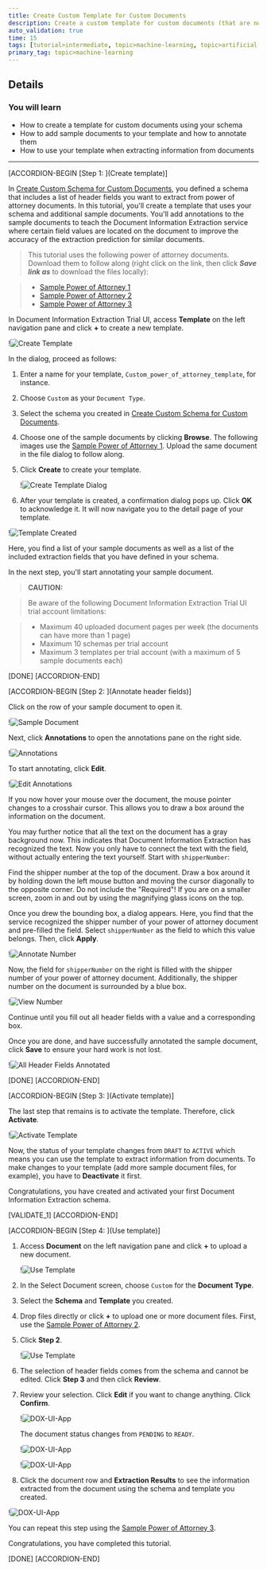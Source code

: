 ```yaml
---
title: Create Custom Template for Custom Documents
description: Create a custom template for custom documents (that are not supported out of the box) to extract information from similar documents using the Document Information Extraction service.
auto_validation: true
time: 15
tags: [tutorial>intermediate, topic>machine-learning, topic>artificial-intelligence, topic>cloud, topic>user-interface, software-product>sap-business-technology-platform, software-product>sap-ai-business-services, software-product>document-information-extraction]
primary_tag: topic>machine-learning
---
```


## Details
### You will learn
  - How to create a template for custom documents using your schema
  - How to add sample documents to your template and how to annotate them
  - How to use your template when extracting information from documents

---

[ACCORDION-BEGIN [Step 1: ](Create template)]

In [Create Custom Schema for Custom Documents](cp-aibus-dox-ui-schema-custom), you defined a schema that includes a list of header fields you want to extract from power of attorney documents. In this tutorial, you'll create a template that uses your schema and additional sample documents. You'll add annotations to the sample documents to teach the Document Information Extraction service where certain field values are located on the document to improve the accuracy of the extraction prediction for similar documents.

>This tutorial uses the following power of attorney documents. Download them to follow along (right click on the link, then click ***Save link as*** to download the files locally):

> - [Sample Power of Attorney 1](https://github.com/SAPDocuments/Tutorials/raw/master/tutorials/cp-aibus-dox-ui-template-custom/data/sample-power_of_attorney-1.pdf)
> - [Sample Power of Attorney 2](https://github.com/SAPDocuments/Tutorials/raw/master/tutorials/cp-aibus-dox-ui-template-custom/data/sample-power_of_attorney-2.pdf)
> - [Sample Power of Attorney 3](https://github.com/SAPDocuments/Tutorials/raw/master/tutorials/cp-aibus-dox-ui-template-custom/data/sample-power_of_attorney-3.pdf)

In Document Information Extraction Trial UI, access **Template** on the left navigation pane and click **+** to create a new template.

!![Create Template](png-files/access-template.png)

In the dialog, proceed as follows:

1. Enter a name for your template, `Custom_power_of_attorney_template`, for instance.

2. Choose `Custom` as your `Document Type`.

3. Select the schema you created in [Create Custom Schema for Custom Documents](cp-aibus-dox-ui-schema-custom).

4. Choose one of the sample documents by clicking **Browse**. The following images use the [Sample Power of Attorney 1](https://github.com/SAPDocuments/Tutorials/raw/master/tutorials/cp-aibus-dox-ui-template-custom/data/sample-power_of_attorney-1.pdf). Upload the same document in the file dialog to follow along.

5. Click **Create** to create your template.

    !![Create Template Dialog](png-files/create-template.png)

6. After your template is created, a confirmation dialog pops up. Click **OK** to acknowledge it. It will now navigate you to the detail page of your template.

!![Template Created](png-files/template-created-dialog.png)

Here, you find a list of your sample documents as well as a list of the included extraction fields that you have defined in your schema.

In the next step, you'll start annotating your sample document.

>**CAUTION:**

>Be aware of the following Document Information Extraction Trial UI trial account limitations:​

>- Maximum 40 uploaded document pages per week​ (the documents can have more than 1 page)​
>- Maximum 10 schemas per trial account
>- Maximum 3 templates per trial account (with a maximum of 5 sample documents each)

[DONE]
[ACCORDION-END]


[ACCORDION-BEGIN [Step 2: ](Annotate header fields)]

Click on the row of your sample document to open it.

!![Sample Document](png-files/access-sample-document.png)

Next, click **Annotations** to open the annotations pane on the right side.

!![Annotations](png-files/sample-document-annotations.png)

To start annotating, click **Edit**.

!![Edit Annotations](png-files/edit-sample-document-annotations.png)

If you now hover your mouse over the document, the mouse pointer changes to a crosshair cursor. This allows you to draw a box around the information on the document.

You may further notice that all the text on the document has a gray background now. This indicates that Document Information Extraction has recognized the text. Now you only have to connect the text with the field, without actually entering the text yourself. Start with `shipperNumber`:

Find the shipper number at the top of the document. Draw a box around it by holding down the left mouse button and moving the cursor diagonally to the opposite corner. Do not include the "Required"! If you are on a smaller screen, zoom in and out by using the magnifying glass icons on the top.

Once you drew the bounding box, a dialog appears. Here, you find that the service recognized the shipper number of your power of attorney document and pre-filled the field. Select `shipperNumber` as the field to which this value belongs. Then, click **Apply**.

!![Annotate Number](png-files/annotate-number.png)

Now, the field for `shipperNumber` on the right is filled with the shipper number of your power of attorney document. Additionally, the shipper number on the document is surrounded by a blue box.

!![View Number](png-files/annotated-number.png)

Continue until you fill out all header fields with a value and a corresponding box.

Once you are done, and have successfully annotated the sample document, click **Save** to ensure your hard work is not lost.

!![All Header Fields Annotated](png-files/all-header-fields-annotations.png)

[DONE]
[ACCORDION-END]


[ACCORDION-BEGIN [Step 3: ](Activate template)]

The last step that remains is to activate the template. Therefore, click **Activate**.

!![Activate Template](png-files/activate-template.png)

Now, the status of your template changes from `DRAFT` to `ACTIVE` which means you can use the template to extract information from documents. To make changes to your template (add more sample document files, for example), you have to **Deactivate** it first.

Congratulations, you have created and activated your first Document Information Extraction schema.

[VALIDATE_1]
[ACCORDION-END]


[ACCORDION-BEGIN [Step 4: ](Use template)]

1.  Access **Document** on the left navigation pane and click **+** to upload a new document.

    !![Use Template](png-files/access-document.png)

2. In the Select Document screen, choose `Custom` for the **Document Type**.

3. Select the **Schema** and **Template** you created.

4. Drop files directly or click **+** to upload one or more document files. First, use the [Sample Power of Attorney 2](https://github.com/SAPDocuments/Tutorials/raw/master/tutorials/cp-aibus-dox-ui-template-custom/data/sample-power_of_attorney-2.pdf).

5. Click **Step 2**.

    !![Use Template](png-files/step-1.png)

6. The selection of header fields comes from the schema and cannot be edited. Click **Step 3** and then click **Review**.

7. Review your selection. Click **Edit** if you want to change anything. Click **Confirm**.

    !![DOX-UI-App](png-files/review.png)

    The document status changes from `PENDING` to `READY`.

    !![DOX-UI-App](png-files/pending.png)


    !![DOX-UI-App](png-files/ready.png)

8. Click the document row and **Extraction Results** to see the information extracted from the document using the schema and template you created.

!![DOX-UI-App](png-files/results.png)

You can repeat this step using the [Sample Power of Attorney 3](https://github.com/SAPDocuments/Tutorials/raw/master/tutorials/cp-aibus-dox-ui-template-custom/data/sample-power_of_attorney-3.pdf).

Congratulations, you have completed this tutorial.

[DONE]
[ACCORDION-END]
